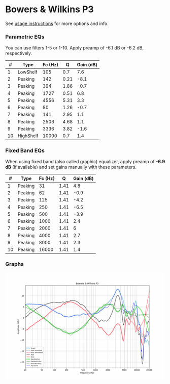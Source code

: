 # Bowers & Wilkins P3
See [usage instructions](https://github.com/jaakkopasanen/AutoEq#usage) for more options and info.

### Parametric EQs
You can use filters 1-5 or 1-10. Apply preamp of -6.1 dB or -6.2 dB, respectively.

|   # | Type      |   Fc (Hz) |    Q |   Gain (dB) |
|-----|-----------|-----------|------|-------------|
|   1 | LowShelf  |       105 | 0.7  |         7.6 |
|   2 | Peaking   |       142 | 0.21 |        -8.1 |
|   3 | Peaking   |       394 | 1.86 |        -0.7 |
|   4 | Peaking   |      1727 | 0.51 |         6.8 |
|   5 | Peaking   |      4556 | 5.31 |         3.3 |
|   6 | Peaking   |        80 | 1.26 |        -0.7 |
|   7 | Peaking   |       141 | 2.95 |         1.1 |
|   8 | Peaking   |      2506 | 4.68 |         1.1 |
|   9 | Peaking   |      3336 | 3.82 |        -1.6 |
|  10 | HighShelf |     10000 | 0.7  |         1.4 |

### Fixed Band EQs
When using fixed band (also called graphic) equalizer, apply preamp of **-6.9 dB** (if available) and set gains manually with these parameters.

|   # | Type    |   Fc (Hz) |    Q |   Gain (dB) |
|-----|---------|-----------|------|-------------|
|   1 | Peaking |        31 | 1.41 |         4.8 |
|   2 | Peaking |        62 | 1.41 |        -0.9 |
|   3 | Peaking |       125 | 1.41 |        -4.2 |
|   4 | Peaking |       250 | 1.41 |        -6.5 |
|   5 | Peaking |       500 | 1.41 |        -3.9 |
|   6 | Peaking |      1000 | 1.41 |         2.4 |
|   7 | Peaking |      2000 | 1.41 |         6   |
|   8 | Peaking |      4000 | 1.41 |         2.7 |
|   9 | Peaking |      8000 | 1.41 |         2.3 |
|  10 | Peaking |     16000 | 1.41 |         1.4 |

### Graphs
![](./Bowers%20&%20Wilkins%20P3.png)

